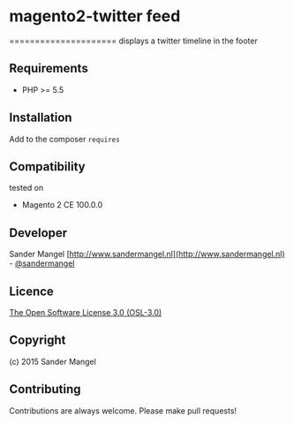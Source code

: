 # magento2-twitter feed
=====================
displays a twitter timeline in the footer

Requirements
------------
- PHP >= 5.5

Installation
------------
Add to the composer `requires`

Compatibility
-------------
tested on
- Magento 2 CE 100.0.0

Developer
---------
Sander Mangel
[http://www.sandermangel.nl](http://www.sandermangel.nl) - [@sandermangel](https://twitter.com/sandermangel)

Licence
-------
[The Open Software License 3.0 (OSL-3.0)](http://opensource.org/licenses/OSL-3.0)

Copyright
---------
(c) 2015 Sander Mangel

Contributing
---------
Contributions are always welcome. Please make pull requests!
